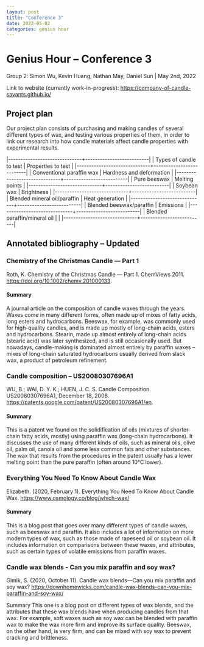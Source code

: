 ```yaml
---
layout: post
title: "Conference 3"
date: 2022-05-02
categories: genius hour
---
```


# Genius Hour – Conference 3
Group 2: Simon Wu, Kevin Huang, Nathan May, Daniel Sun | May 2nd, 2022

Link to website (currently work-in-progress): <https://company-of-candle-savants.github.io/>

## Project plan
Our project plan consists of purchasing and making candles of several different types of wax, and testing various
properties of them, in order to link our research into how candle materials affect candle properties with experimental
results.

|------------------------------+--------------------------|
| Types of candle to test      | Properties to test       |
|------------------------------+--------------------------|
| Conventional paraffin wax    | Hardness and deformation |
|------------------------------+--------------------------|
| Pure beeswax                 | Melting points           |
|------------------------------+--------------------------|
| Soybean wax                  | Brightness               |
|------------------------------+--------------------------|
| Blended mineral oil/paraffin | Heat generation          |
|------------------------------+--------------------------|
| Blended beeswax/paraffin     | Emissions                |
|------------------------------+--------------------------|
| Blended paraffin/mineral oil |                          |
|------------------------------+--------------------------|

## Annotated bibliography – Updated
### Chemistry of the Christmas Candle — Part 1
Roth, K. Chemistry of the Christmas Candle — Part 1. ChemViews 2011. <https://doi.org/10.1002/chemv.201000133>.

#### Summary
A journal article on the composition of candle waxes through the years. Waxes come in many different forms, often made
up of mixes of fatty acids, long esters and hydrocarbons. Beeswax, for example, was commonly used for high-quality
candles, and is made up mostly of long-chain acids, esters and hydrocarbons. Stearin, made up almost entirely of
long-chain acids (stearic acid) was later synthesized, and is still occasionally used. But nowadays, candle-making is
dominated almost entirely by paraffin waxes – mixes of long-chain saturated hydrocarbons usually derived from slack wax,
a product of petroleum refinement.

### Candle composition – US20080307696A1
WU, B.; WAI, D. Y. K.; HUEN, J. C. S. Candle Composition. US20080307696A1, December 18, 2008.
<https://patents.google.com/patent/US20080307696A1/en>.

#### Summary
This is a patent we found on the solidification of oils (mixtures of shorter-chain fatty acids, mostly) using paraffin
wax (long-chain hydrocarbons). It discusses the use of many different kinds of oils, such as mineral oils, olive oil,
palm oil, canola oil and some less common fats and other substances. The wax that results from the procedures in the
patent usually has a lower melting point than the pure paraffin (often around 10℃ lower).

### Everything You Need To Know About Candle Wax
Elizabeth. (2020, February 1). Everything You Need To Know About Candle Wax. <https://www.osmology.co/blog/which-wax/>

#### Summary
This is a blog post that goes over many different types of candle waxes, such as beeswax and paraffin. It also includes
a lot of information on more modern types of wax, such as those made of rapeseed oil or soybean oil. It includes
information on comparisons between these waxes, and attributes, such as certain types of volatile emissions from
paraffin waxes.

### Candle wax blends - Can you mix paraffin and soy wax?
Gimik, S. (2020, October 11). Candle wax blends—Can you mix paraffin and soy wax?
<https://downhomewicks.com/candle-wax-blends-can-you-mix-paraffin-and-soy-wax/>

Summary
This one is a blog post on different types of wax blends, and the attributes that these wax blends have when producing
candles from that wax. For example, soft waxes such as soy wax can be blended with paraffin wax to make the wax more
firm and improve its surface quality. Beeswax, on the other hand, is very firm, and can be mixed with soy wax to prevent
cracking and brittleness.
